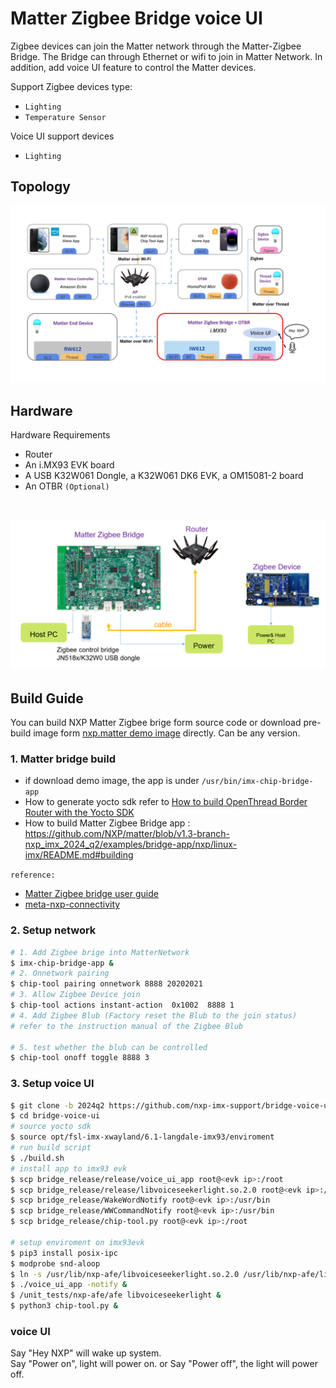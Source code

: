 # Matter Zigbee Bridge voice UI

 Zigbee devices can join the Matter network through the Matter-Zigbee Bridge. The Bridge can through Ethernet or wifi to join in Matter Network. In addition, add voice UI feature to control the Matter
 devices.

Support Zigbee devices type: 
* `Lighting` 
* `Temperature Sensor`

Voice UI support devices
* `Lighting`

## Topology
![Matter Zigbee Bridge](image/bridge.jpg)

## Hardware

Hardware Requirements

* Router
* An i.MX93 EVK board
* A USB K32W061 Dongle, a K32W061 DK6 EVK, a OM15081-2 board
* An OTBR `(Optional)`

<br />

![i.MX93 Matter Zigbee Bridge](image/i.MX93-Matter-Zigbee-Bridge.jpg)


## Build Guide
You can build NXP Matter Zigbee brige form source code or download pre-build image form [nxp.matter demo image](https://www.nxp.com/design/design-center/development-boards-and-designs/i-mx-evaluation-and-development-boards/mpu-linux-hosted-matter-development-platform:MPU-LINUX-MATTER-DEV-PLATFORM) directly. Can be any version.

### 1. Matter bridge build
* if download demo image, the app is under `/usr/bin/imx-chip-bridge-app`
* How to generate yocto sdk refer to [ How to build OpenThread Border Router with the Yocto SDK](https://github.com/nxp-imx/meta-nxp-connectivity?tab=readme-ov-file#how-to-build-openthread-border-router-with-the-yocto-sdk)
* How to build Matter Zigbee Bridge app : https://github.com/NXP/matter/blob/v1.3-branch-nxp_imx_2024_q2/examples/bridge-app/nxp/linux-imx/README.md#building
  
`reference:`
* [Matter Zigbee bridge user guide](https://github.com/NXP/matter/blob/v1.3-branch-nxp_imx_2024_q2/examples/bridge-app/nxp/linux-imx/README.md)
* [meta-nxp-connectivity](https://github.com/nxp-imx/meta-nxp-connectivity)
###

### 2. Setup network
```sh
# 1. Add Zigbee brige into MatterNetwork 
$ imx-chip-bridge-app &
# 2. Onnetwork pairing
$ chip-tool pairing onnetwork 8888 20202021
# 3. Allow Zigbee Device join
$ chip-tool actions instant-action  0x1002  8888 1
# 4. Add Zigbee Blub (Factory reset the Blub to the join status)
# refer to the instruction manual of the Zigbee Blub

# 5. test whether the blub can be controlled
$ chip-tool onoff toggle 8888 3
```

### 3. Setup voice UI
```sh
$ git clone -b 2024q2 https://github.com/nxp-imx-support/bridge-voice-ui.git
$ cd bridge-voice-ui
# source yocto sdk
$ source opt/fsl-imx-xwayland/6.1-langdale-imx93/enviroment
# run build script
$ ./build.sh
# install app to imx93 evk
$ scp bridge_release/release/voice_ui_app root@<evk ip>:/root
$ scp bridge_release/release/libvoiceseekerlight.so.2.0 root@<evk ip>:/usr/lib/nxp-afe
$ scp bridge_release/WakeWordNotify root@<evk ip>:/usr/bin
$ scp bridge_release/WWCommandNotify root@<evk ip>:/usr/bin
$ scp bridge_release/chip-tool.py root@<evk ip>:/root

# setup enviroment on imx93evk
$ pip3 install posix-ipc
$ modprobe snd-aloop
$ ln -s /usr/lib/nxp-afe/libvoiceseekerlight.so.2.0 /usr/lib/nxp-afe/libvoiceseekerlight.so
$ ./voice_ui_app -notify &
$ /unit_tests/nxp-afe/afe libvoiceseekerlight &
$ python3 chip-tool.py &
```
### voice UI
Say "Hey NXP" will wake up system.  
Say "Power on", light will power on. or Say "Power off", the light will power off.